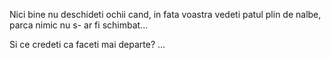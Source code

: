 
Nici bine nu deschideti ochii cand, in fata voastra vedeti patul plin de nalbe, parca nimic nu s- ar fi schimbat...

Si ce credeti ca faceti mai departe? ...